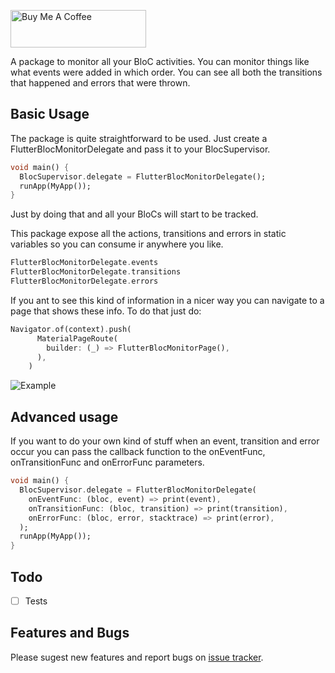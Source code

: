 <a href="https://www.buymeacoffee.com/rodrigobastosv" target="_blank"><img src="https://cdn.buymeacoffee.com/buttons/v2/default-yellow.png" alt="Buy Me A Coffee" style="height: 60px !important;width: 217px !important;" ></a>

A package to monitor all your BloC activities. You can monitor things like what events were added in which order. You can see all both the
transitions that happened and errors that were thrown.
 
## Basic Usage
  
The package is quite straightforward to be used. Just create a FlutterBlocMonitorDelegate and pass it to your
BlocSupervisor.

```dart
void main() {
  BlocSupervisor.delegate = FlutterBlocMonitorDelegate();
  runApp(MyApp());
}
```

Just by doing that and all your BloCs will start to be tracked.

This package expose all the actions, transitions and errors in static variables so you can consume ir anywhere you like.

```dart
FlutterBlocMonitorDelegate.events
FlutterBlocMonitorDelegate.transitions
FlutterBlocMonitorDelegate.errors
```

If you ant to see this kind of information in a nicer way you can navigate to a page that shows these info.
To do that just do:

```dart
Navigator.of(context).push(
      MaterialPageRoute(
        builder: (_) => FlutterBlocMonitorPage(),
      ),
    )
```

![Example](https://media.giphy.com/media/ehs09Hrnzwi7NXrgJ9/giphy.gif)

## Advanced usage
If you want to do your own kind of stuff when an event, transition and error occur you can pass the
callback function to the onEventFunc, onTransitionFunc and onErrorFunc parameters.

```dart
void main() {
  BlocSupervisor.delegate = FlutterBlocMonitorDelegate(
    onEventFunc: (bloc, event) => print(event),
    onTransitionFunc: (bloc, transition) => print(transition),
    onErrorFunc: (bloc, error, stacktrace) => print(error),
  );
  runApp(MyApp());
}
```

## Todo

- [ ] Tests

## Features and Bugs

Please sugest new features and report bugs on [issue tracker][tracker].

[tracker]: https://github.com/rodrigobastosv/flutter_bloc_monitor/issues
